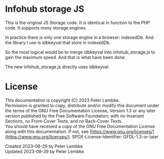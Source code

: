 # Infohub storage JS

This is the original JS Storage code.
It is identical in function to the PHP code.
It supports many storage engines.

In practice there is only one storage engine in a browser: indexedDb.
And the library I use is idbkeyval that store in indexedDb.

So the most logical would be to merge idbkeyval into infohub_storage.js to gain the maximum speed.
And that is what have been done.

The new infohub_storage.js directly uses idbkeyval. 



# License

This documentation is copyright (C) 2023 Peter Lembke.  
Permission is granted to copy, distribute and/or modify this document under the terms of the GNU Free Documentation
License, Version 1.3 or any later version published by the Free Software Foundation; with no Invariant Sections, no
Front-Cover Texts, and no Back-Cover Texts.  
You should have received a copy of the GNU Free Documentation License along with this documentation. If not,
see [https://www.gnu.org/licenses/](https://www.gnu.org/licenses/). SPDX-License-Identifier: GFDL-1.3-or-later

Created 2023-08-29 by Peter Lembke  
Updated 2023-08-29 by Peter Lembke  
